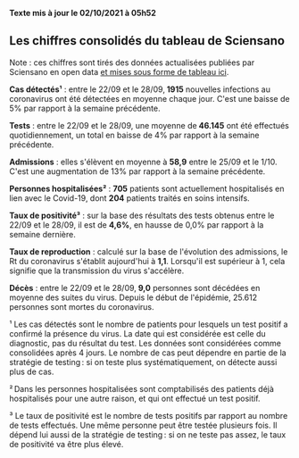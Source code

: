 <strong>Texte mis à jour le 02/10/2021 à 05h52</strong><h2>Les chiffres consolidés du tableau de Sciensano</h2><p>Note : ces chiffres sont tirés des données actualisées publiées par Sciensano en open data <a href='https://datastudio.google.com/embed/u/0/reporting/c14a5cfc-cab7-4812-848c-0369173148ab/page/ZwmOB_blank'>et mises sous forme de tableau ici</a>.<p><strong>Cas détectés¹</strong> : entre le 22/09 et le 28/09,<strong> 1915</strong> nouvelles infections au coronavirus ont été détectées en moyenne chaque jour. C'est une baisse de 5% par rapport à la semaine précédente.<p><strong>Tests</strong> : entre le 22/09 et le 28/09, une moyenne de<strong> 46.145</strong> ont été effectués quotidiennement, un total en baisse de 4% par rapport à la semaine précédente.<p><strong>Admissions</strong> : elles s'élèvent en moyenne à <strong> 58,9</strong> entre le 25/09 et le 1/10. C'est une augmentation de 13% par rapport à la semaine précédente.<p><strong>Personnes hospitalisées²</strong> : <strong>705</strong> patients sont actuellement hospitalisés en lien avec le Covid-19, dont <strong>204</strong> patients traités en soins intensifs.<p><strong>Taux de positivité³</strong> : sur la base des résultats des tests obtenus entre le 22/09 et le 28/09, il est de <strong>4,6%</strong>, en hausse de 0,0% par rapport à la semaine dernière.<p><strong>Taux de reproduction</strong> : calculé sur la base de l'évolution des admissions, le Rt du coronavirus s'établit aujourd'hui à <strong>1,1</strong>. Lorsqu'il est supérieur à 1, cela signifie que la transmission du virus s'accélère.<p><strong>Décès</strong> : entre le 22/09 et le 28/09,<strong> 9,0</strong> personnes sont décédées en moyenne des suites du virus. Depuis le début de l'épidémie, 25.612 personnes sont mortes du coronavirus.<p>¹ Les cas détectés sont le nombre de patients pour lesquels un test positif a confirmé la présence du virus. La date qui est considérée est celle du diagnostic, pas du résultat du test. Les données sont considérées comme consolidées après 4 jours. Le nombre de cas peut dépendre en partie de la stratégie de testing : si on teste plus systématiquement, on détecte aussi plus de cas.<p>² Dans les personnes hospitalisées sont comptabilisés des patients déjà hospitalisés pour une autre raison, et qui ont effectué un test positif.<p>³ Le taux de positivité est le nombre de tests positifs par rapport au nombre de tests effectués. Une même personne peut être testée plusieurs fois. Il dépend lui aussi de la stratégie de testing : si on ne teste pas assez, le taux de positivité va être plus élevé.